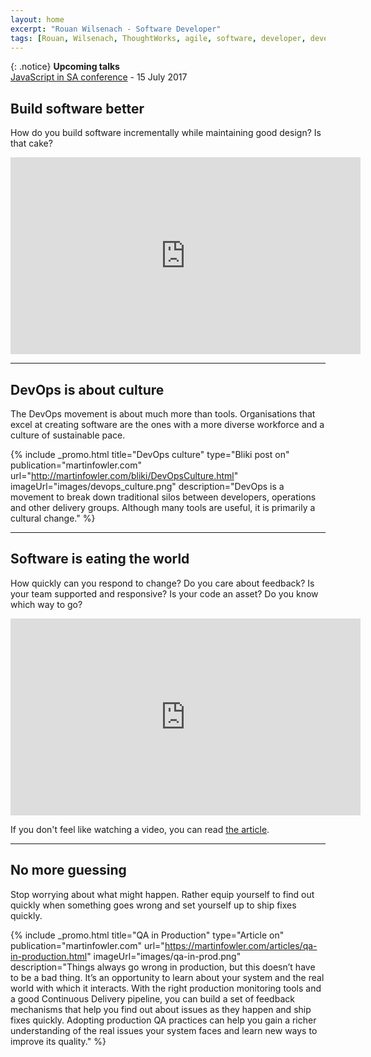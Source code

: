 ```yaml
---
layout: home
excerpt: "Rouan Wilsenach - Software Developer"
tags: [Rouan, Wilsenach, ThoughtWorks, agile, software, developer, development, continuous, delivery]
---
```


{: .notice}
__Upcoming talks__  
[JavaScript in SA conference](http://jsinsa.com/) - 15 July 2017  

## Build software better

How do you build software incrementally while maintaining good design? Is that cake?

<iframe width="560" height="315" src="https://www.youtube.com/embed/30sYOHSh3LY" frameborder="0" allowfullscreen></iframe>

- - -

## DevOps is about culture

The DevOps movement is about much more than tools. Organisations that excel at creating software are the ones with a more diverse workforce and a culture of sustainable pace.

{% include _promo.html title="DevOps culture" type="Bliki post on" publication="martinfowler.com" url="http://martinfowler.com/bliki/DevOpsCulture.html" imageUrl="images/devops_culture.png" description="DevOps is a movement to break down traditional silos between developers, operations and other delivery groups. Although many tools are useful, it is primarily a cultural change." %}

- - -

## Software is eating the world

How quickly can you respond to change? Do you care about feedback? Is your team supported and responsive? Is your code an asset? Do you know which way to go?

<iframe width="560" height="315" src="https://www.youtube.com/embed/yBAhKK3_1j8" frameborder="0" allowfullscreen></iframe>
<br/>

If you don't feel like watching a video, you can read [the article](http://www.thoughtworks.com/insights/blog/four-attributes-agile-business).

- - -

## No more guessing

Stop worrying about what might happen. Rather equip yourself to find out quickly when something goes wrong and set yourself up to ship fixes quickly.

{% include _promo.html title="QA in Production" type="Article on" publication="martinfowler.com" url="https://martinfowler.com/articles/qa-in-production.html" imageUrl="images/qa-in-prod.png" description="Things always go wrong in production, but this doesn’t have to be a bad thing. It’s an opportunity to learn about your system and the real world with which it interacts. With the right production monitoring tools and a good Continuous Delivery pipeline, you can build a set of feedback mechanisms that help you find out about issues as they happen and ship fixes quickly. Adopting production QA practices can help you gain a richer understanding of the real issues your system faces and learn new ways to improve its quality." %}
